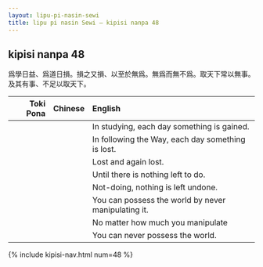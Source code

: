 ```yaml
---
layout: lipu-pi-nasin-sewi
title: lipu pi nasin Sewi — kipisi nanpa 48
---
```


## kipisi nanpa 48

爲學日益、爲道日損。損之又損、以至於無爲。無爲而無不爲。取天下常以無事。及其有事、不足以取天下。

| Toki Pona | Chinese | English
|-:|:-:|:-
|  |  | In studying, each day something is gained.
|  |  | In following the Way, each day something is lost.
|  |  | Lost and again lost.
|  |  | Until there is nothing left to do.
|  |  | Not-doing, nothing is left undone.
|  |  | You can possess the world by never manipulating it.
|  |  | No matter how much you manipulate
|  |  | You can never possess the world.

{% include kipisi-nav.html num=48 %}
